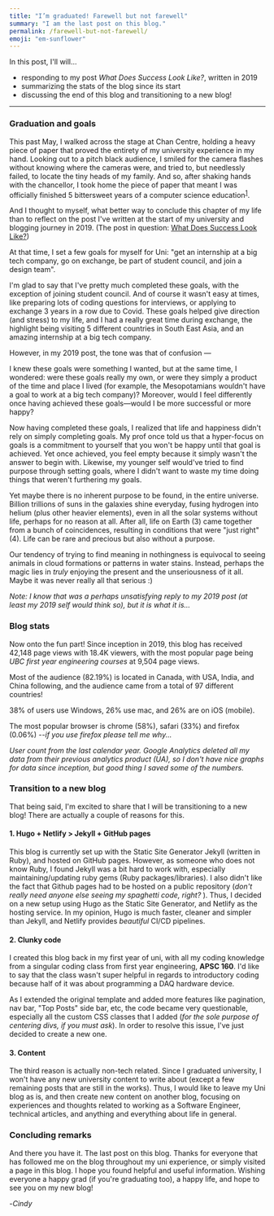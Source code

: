 ```yaml
---
title: "I’m graduated! Farewell but not farewell"
summary: "I am the last post on this blog."
permalink: /farewell-but-not-farewell/
emoji: "em-sunflower"
---
```

In this post, I'll will...
- responding to my post *What Does Success Look Like?*, written in 2019
- summarizing the stats of the blog since its start
- discussing the end of this blog and transitioning to a new blog!
___

### Graduation and goals

<p>
This past May, I walked across the stage at Chan Centre, holding a heavy piece of paper that proved the entirety of my university experience in my hand. Looking out to a pitch black audience, I smiled for the camera flashes without knowing where the cameras were, and tried to, but needlessly failed, to locate the tiny heads of my family. And so, after shaking hands with the chancellor, I took home the piece of paper that meant I was officially finished 5 bittersweet years of a computer science education<sup><a href="#1">1</a></sup>.
</p>

And I thought to myself, what better way to conclude this chapter of my life than to reflect on the post I've written at the start of my university and blogging journey in 2019. (The post in question: [What Does Success Look Like?](https://cindyxmiao.github.io/blog/searching-for-meaning/))

At that time, I set a few goals for myself for Uni: "get an internship at a big tech company, go on exchange, be part of student council, and join a design team".

I'm glad to say that I've pretty much completed these goals, with the exception of joining student council. And of course it wasn't easy at times, like preparing lots of coding questions for interviews, or applying to exchange 3 years in a row due to Covid. These goals helped give direction (and stress) to my life, and I had a really great time during exchange, the highlight being visiting 5 different countries in South East Asia, and an amazing internship at a big tech company. 

However, in my 2019 post, the tone was that of confusion —

I knew these goals were something I wanted, but at the same time, I wondered: were these goals really my own, or were they simply a product of the time and place I lived (for example, the Mesopotamians wouldn't have a goal to work at a big tech company)? Moreover, would I feel differently once having achieved these goals—would I be more successful or more happy?

Now having completed these goals, I realized that life and happiness didn't rely on simply completing goals. My prof once told us that a hyper-focus on goals is a commitment to yourself that you won't be happy until that goal is achieved. Yet once achieved, you feel empty because it simply wasn't the answer to begin with. Likewise, my younger self would've tried to find purpose through setting goals, where I didn't want to waste my time doing things that weren't furthering my goals. 

Yet maybe there is no inherent purpose to be found, in the entire universe. Billion trillions of suns in the galaxies shine everyday, fusing hydrogen into helium (plus other heavier elements), even in all the solar systems without life, perhaps for no reason at all. After all, life on Earth (3) came together from a bunch of coincidences, resulting in conditions that were "just right" (4). Life can be rare and precious but also without a purpose.

Our tendency of trying to find meaning in nothingness is equivocal to seeing animals in cloud formations or patterns in water stains. Instead, perhaps the magic lies in *truly* enjoying the present and the unseriousness of it all. Maybe it was never really all that serious :) 

*Note: I know that was a perhaps unsatisfying reply to my 2019 post (at least my 2019 self would think so), but it is what it is...*

### Blog stats

Now onto the fun part! Since inception in 2019, this blog has received 42,148 page views with 18.4K viewers, with the most popular page being *UBC first year engineering courses* at 9,504 page views.

Most of the audience (82.19%) is located in Canada, with USA, India, and China following, and the audience came from a total of 97 different countries!

38% of users use Windows, 26% use mac, and 26% are on iOS (mobile). 

The most popular browser is chrome (58%), safari (33%) and firefox (0.06%) *--if you use firefox please tell me why...*

*User count from the last calendar year. Google Analytics deleted all my data from their previous analytics product (UA), so I don't have nice graphs for data since inception, but good thing I saved some of the numbers.*

### Transition to a new blog

That being said, I'm excited to share that I will be transitioning to a new blog! There are actually a couple of reasons for this.

#### 1. Hugo + Netlify > Jekyll + GitHub pages
This blog is currently set up with the Static Site Generator Jekyll (written in Ruby), and hosted on GitHub pages. However, as someone who does not know Ruby, I found Jekyll was a bit hard to work with, especially maintaining/updating ruby gems (Ruby packages/libraries). I also didn't like the fact that Github pages had to be hosted on a public repository (*don't really need anyone else seeing my spaghetti code, right?* ). Thus, I decided on a new setup using Hugo as the Static Site Generator, and Netlify as the hosting service. In my opinion, Hugo is much faster, cleaner and simpler than Jekyll, and Netlify provides *beautiful* CI/CD pipelines.

#### 2. Clunky code
I created this blog back in my first year of uni, with all my coding knowledge from a singular coding class from first year engineering, **APSC 160**. I'd like to say that the class wasn't super helpful in regards to introductory coding because half of it was about programming a DAQ hardware device.

As I extended the original template and added more features like pagination, nav bar, "Top Posts" side bar, etc, the code became very questionable, especially all the custom CSS classes that I added (*for the sole purpose of centering divs, if you must ask*). In order to resolve this issue, I've just decided to create a new one.

#### 3. Content
The third reason is actually non-tech related. Since I graduated university, I won't have any new university content to write about (except a few remaining posts that are still in the works). Thus, I would like to leave my Uni blog as is, and then create new content on another blog, focusing on experiences and thoughts related to working as a Software Engineer, technical articles, and anything and everything about life in general.


### Concluding remarks

And there you have it. The last post on this blog. Thanks for everyone that has followed me on the blog throughout my uni experience, or simply visited a page in this blog. I hope you found helpful and useful information. Wishing everyone a happy grad (if you're graduating too), a happy life, and hope to see you on my new blog!

-*Cindy*
